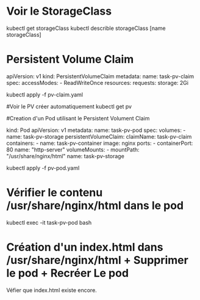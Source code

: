 
# Voir le StorageClass
kubectl get storageClass
kubectl describle storageClass [name storageClass]

# Persistent Volume Claim
apiVersion: v1
kind: PersistentVolumeClaim
metadata:
  name: task-pv-claim
spec:
  accessModes:
    - ReadWriteOnce
  resources:
    requests:
      storage: 2Gi

kubectl apply -f pv-claim.yaml

#Voir le PV créer automatiquement
kubectl get pv

#Creation d'un Pod utilisant le Persistent Volument Claim

kind: Pod
apiVersion: v1
metadata:
  name: task-pv-pod
spec:
  volumes:
    - name: task-pv-storage
      persistentVolumeClaim:
       claimName: task-pv-claim
  containers:
    - name: task-pv-container
      image: nginx
      ports:
        - containerPort: 80
          name: "http-server"
      volumeMounts:
        - mountPath: "/usr/share/nginx/html"
          name: task-pv-storage


kubectl apply -f pv-pod.yaml

# Vérifier le contenu /usr/share/nginx/html dans le pod 
kubectl exec -it task-pv-pod bash

# Création d'un index.html dans /usr/share/nginx/html  + Supprimer le pod + Recréer Le pod
Véfier que index.html existe encore.



